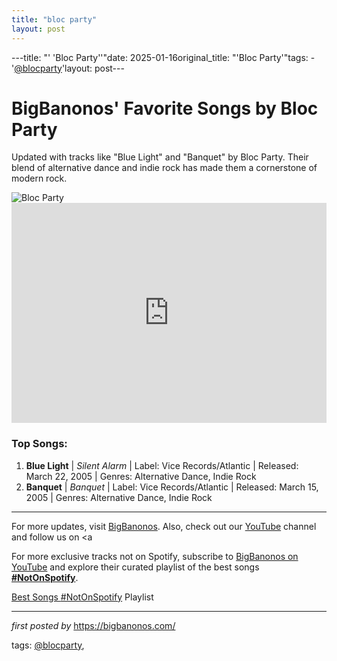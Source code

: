 ```yaml
---
title: "bloc party"
layout: post
---
```

---title: "' 'Bloc Party''"date: 2025-01-16original_title: "'Bloc Party'"tags:  - '[@blocparty](/tags/blocparty/)'layout: post---<!-- Title of the Post --><h1>BigBanonos' Favorite Songs by Bloc Party</h1> <!-- Introductory Text --><p>Updated with tracks like "Blue Light" and "Banquet" by Bloc Party. Their blend of alternative dance and indie rock has made them a cornerstone of modern rock.</p> <!-- Featured Image --><div> <img src="https://i.scdn.co/image/ab67616d0000b273a8bda1a69a570b86793798d6" alt="Bloc Party"></div> <!-- Spotify Playlist Embed --><div> <iframe src="https://open.spotify.com/embed/playlist/2quzE1yo8zSVq8dsuAkeOS?utm_source=generator" width="100%" height="352" frameborder="0" allowfullscreen="" allow="autoplay; clipboard-write; encrypted-media; fullscreen; picture-in-picture" loading="lazy"></iframe></div> <!-- Song Information --><h3>Top Songs:</h3><ol> <li><strong>Blue Light</strong> | <em>Silent Alarm</em> | Label: Vice Records/Atlantic | Released: March 22, 2005 | Genres: Alternative Dance, Indie Rock</li> <li><strong>Banquet</strong> | <em>Banquet</em> | Label: Vice Records/Atlantic | Released: March 15, 2005 | Genres: Alternative Dance, Indie Rock</li></ol> <!-- Footer Links --><hr /><p>For more updates, visit <a href="https://bigbanonos.com/" target="_blank">BigBanonos</a>. Also, check out our <a href="https://www.youtube.com/[@BigBanonos](/tags/BigBanonos/)" target="_blank">YouTube</a> channel and follow us on <a <!--Subscribe and Playlist Links--><div>    <p>For more exclusive tracks not on Spotify, subscribe to <a href="https://www.youtube.com/[@BigBanonos](/tags/BigBanonos/)" target="_blank">BigBanonos on YouTube</a> and explore their curated playlist of the best songs <strong>[#NotOnSpotify](/tags/NotOnSpotify/)</strong>.</p>    <p><a href="https://www.youtube.com/playlist?list=PLtuNtuTatqI0kFahUCbtbfenC_ET5O_tr" target="_blank">Best Songs [#NotOnSpotify](/tags/NotOnSpotify/) Playlist<br /></a></p></div><hr /><p><em>first posted by</em> <a href="https://bigbanonos.com/" rel="noopener" target="_new">https://bigbanonos.com/</a></p><p>tags: [@blocparty](/tags/blocparty/),</p>